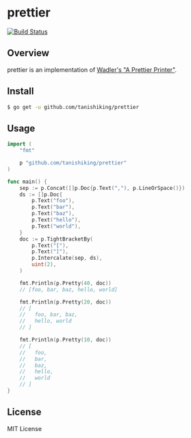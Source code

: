# prettier

[![Build Status](https://travis-ci.org/tanishiking/prettier.svg?branch=master)](https://travis-ci.org/tanishiking/prettier)

## Overview

prettier is an implementation of
[Wadler's "A Prettier Printer"](http://homepages.inf.ed.ac.uk/wadler/papers/prettier/prettier.pdf).

## Install
```sh
$ go get -u github.com/tanishiking/prettier
```

## Usage
```go
import (
    "fmt"

    p "github.com/tanishiking/prettier"
)

func main() {
    sep := p.Concat([]p.Doc{p.Text(","), p.LineOrSpace()})
    ds := []p.Doc{
        p.Text("foo"),
        p.Text("bar"),
        p.Text("baz"),
        p.Text("hello"),
        p.Text("world"),
    }
    doc := p.TightBracketBy(
        p.Text("["),
        p.Text("]"),
        p.Intercalate(sep, ds),
        uint(2),
    )

    fmt.Println(p.Pretty(40, doc))
    // [foo, bar, baz, hello, world]

    fmt.Println(p.Pretty(20, doc))
    // [
    //   foo, bar, baz,
    //   hello, world
    // ]

    fmt.Println(p.Pretty(10, doc))
    // [
    //   foo,
    //   bar,
    //   baz,
    //   hello,
    //   world
    // ]
}
```

## License

MIT License
